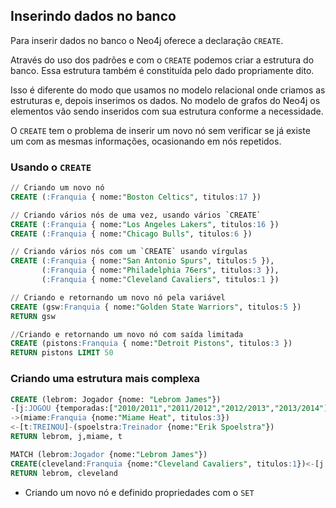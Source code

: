 ## Inserindo dados no banco
  
Para inserir dados no banco o Neo4j oferece a declaração `CREATE`.  
  
Através do uso dos padrões e com o `CREATE` podemos criar a estrutura do banco. Essa estrutura também é constituída pelo dado propriamente dito. 
  
Isso é diferente do modo que usamos no modelo relacional onde criamos as estruturas e, depois inserimos os dados. No modelo de grafos do Neo4j os elementos vão sendo inseridos com sua estrutura conforme a necessidade. 

O `CREATE` tem o problema de inserir um novo nó sem verificar se já existe um com as mesmas informações, ocasionando em nós repetidos.
  
### Usando o `CREATE`
  
```sql
// Criando um novo nó
CREATE (:Franquia { nome:"Boston Celtics", titulos:17 })
```

```sql
// Criando vários nós de uma vez, usando vários `CREATE`
CREATE (:Franquia { nome:"Los Angeles Lakers", titulos:16 })
CREATE (:Franquia { nome:"Chicago Bulls", titulos:6 })
```

```sql
// Criando vários nós com um `CREATE` usando vírgulas
CREATE (:Franquia { nome:"San Antonio Spurs", titulos:5 }),
       (:Franquia { nome:"Philadelphia 76ers", titulos:3 }),
       (:Franquia { nome:"Cleveland Cavaliers", titulos:1 })
```

```sql
// Criando e retornando um novo nó pela variável
CREATE (gsw:Franquia { nome:"Golden State Warriors", titulos:5 })
RETURN gsw
```

```sql
//Criando e retornando um novo nó com saída limitada
CREATE (pistons:Franquia { nome:"Detroit Pistons", titulos:3 })
RETURN pistons LIMIT 50
```
  
### Criando uma estrutura mais complexa
  
```sql
CREATE (lebrom: Jogador {nome: "Lebrom James"})
-[j:JOGOU {temporadas:["2010/2011","2011/2012","2012/2013","2013/2014"]}]
->(miame:Franquia {nome:"Miame Heat", titulos:3})
<-[t:TREINOU]-(spoelstra:Treinador {nome:"Erik Spoelstra"})
RETURN lebrom, j,miame, t
```
  
```sql
MATCH (lebrom:Jogador {nome:"Lebrom James"})
CREATE(cleveland:Franquia {nome:"Cleveland Cavaliers", titulos:1})<-[j:JOGOU]-(lebrom)
RETURN lebrom, cleveland
```


* Criando um novo nó e definido propriedades com o `SET`
  
```sql

```
